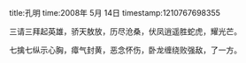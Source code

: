 title:孔明
time:2008年 5月 14日
timestamp:1210767698355

<P>三请三拜起英雄，骄天敖放，历尽沧桑，伏凤逍遥胜蛇虎，耀光芒。</P>
<P>七擒七纵示心胸，瘴气封黄，恶念怀伤，卧龙缠绕败强敌，了一方。</P>